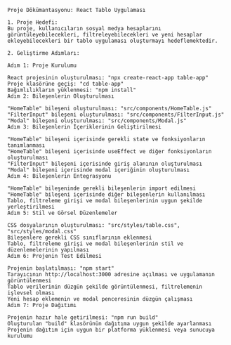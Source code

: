     Proje Dökümantasyonu: React Tablo Uygulaması

    1. Proje Hedefi:
    Bu proje, kullanıcıların sosyal medya hesaplarını görüntüleyebilecekleri, filtreleyebilecekleri ve yeni hesaplar ekleyebilecekleri bir tablo uygulaması oluşturmayı hedeflemektedir.

    2. Geliştirme Adımları:

    Adım 1: Proje Kurulumu

    React projesinin oluşturulması: "npx create-react-app table-app"
    Proje klasörüne geçiş: "cd table-app"
    Bağımlılıkların yüklenmesi: "npm install"
    Adım 2: Bileşenlerin Oluşturulması

    "HomeTable" bileşeni oluşturulması: "src/components/HomeTable.js"
    "FilterInput" bileşeni oluşturulması: "src/components/FilterInput.js"
    "Modal" bileşeni oluşturulması: "src/components/Modal.js"
    Adım 3: Bileşenlerin İçeriklerinin Geliştirilmesi

    "HomeTable" bileşeni içerisinde gerekli state ve fonksiyonların tanımlanması
    "HomeTable" bileşeni içerisinde useEffect ve diğer fonksiyonların oluşturulması
    "FilterInput" bileşeni içerisinde giriş alanının oluşturulması
    "Modal" bileşeni içerisinde modal içeriğinin oluşturulması
    Adım 4: Bileşenlerin Entegrasyonu

    "HomeTable" bileşeninde gerekli bileşenlerin import edilmesi
    "HomeTable" bileşeni içerisinde diğer bileşenlerin kullanılması
    Tablo, filtreleme girişi ve modal bileşenlerinin uygun şekilde yerleştirilmesi
    Adım 5: Stil ve Görsel Düzenlemeler

    CSS dosyalarının oluşturulması: "src/styles/table.css", "src/styles/modal.css"
    Bileşenlere gerekli CSS sınıflarının eklenmesi
    Tablo, filtreleme girişi ve modal bileşenlerinin stil ve düzenlemelerinin yapılması
    Adım 6: Projenin Test Edilmesi

    Projenin başlatılması: "npm start"
    Tarayıcının http://localhost:3000 adresine açılması ve uygulamanın görüntülenmesi
    Tablo verilerinin düzgün şekilde görüntülenmesi, filtrelemenin işlevsel olması
    Yeni hesap eklemenin ve modal penceresinin düzgün çalışması
    Adım 7: Proje Dağıtımı

    Projenin hazır hale getirilmesi: "npm run build"
    Oluşturulan "build" klasörünün dağıtıma uygun şekilde ayarlanması
    Projenin dağıtım için uygun bir platforma yüklenmesi veya sunucuya kurulumu